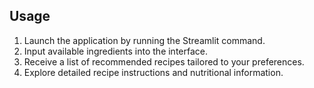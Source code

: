 ## Usage

1. Launch the application by running the Streamlit command.
2. Input available ingredients into the interface.
3. Receive a list of recommended recipes tailored to your preferences.
4. Explore detailed recipe instructions and nutritional information.
